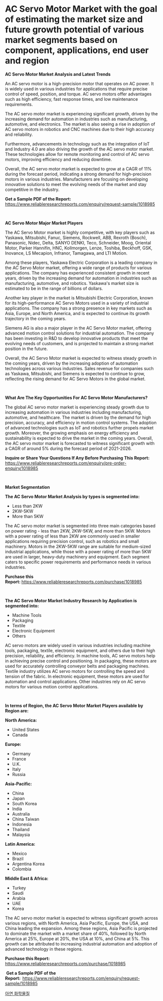 <p><h1>AC Servo Motor Market with the goal of estimating the market size and future growth potential of various market segments based on component, applications, end user and region</h1></p><p><strong>AC Servo Motor Market Analysis and Latest Trends</strong></p>
<p><p>An AC servo motor is a high-precision motor that operates on AC power. It is widely used in various industries for applications that require precise control of speed, position, and torque. AC servo motors offer advantages such as high efficiency, fast response times, and low maintenance requirements.</p><p>The AC servo motor market is experiencing significant growth, driven by the increasing demand for automation in industries such as manufacturing, automotive, and electronics. The market is also seeing a rise in adoption of AC servo motors in robotics and CNC machines due to their high accuracy and reliability.</p><p>Furthermore, advancements in technology such as the integration of IoT and Industry 4.0 are also driving the growth of the AC servo motor market. These technologies allow for remote monitoring and control of AC servo motors, improving efficiency and reducing downtime.</p><p>Overall, the AC servo motor market is expected to grow at a CAGR of 11% during the forecast period, indicating a strong demand for high-precision motors in various industries. Manufacturers are focusing on developing innovative solutions to meet the evolving needs of the market and stay competitive in the industry.</p></p>
<p><strong>Get a Sample PDF of the Report:&nbsp;</strong> <a href="https://www.reliableresearchreports.com/enquiry/request-sample/1018985">https://www.reliableresearchreports.com/enquiry/request-sample/1018985</a></p>
<p>&nbsp;</p>
<p><strong>AC Servo Motor Major Market Players</strong></p>
<p><p>The AC Servo Motor market is highly competitive, with key players such as Yaskawa, Mitsubishi, Fanuc, Siemens, Rockwell, ABB, Rexroth (Bosch), Panasonic, Nidec, Delta, SANYO DENKI, Teco, Schneider, Moog, Oriental Motor, Parker Hannifin, HNC, Kollmorgen, Lenze, Toshiba, Beckhoff, GSK, Inovance, LS Mecapion, Infranor, Tamagawa, and LTI Motion.</p><p>Among these players, Yaskawa Electric Corporation is a leading company in the AC Servo Motor market, offering a wide range of products for various applications. The company has experienced consistent growth in recent years, driven by the increasing demand for automation in industries such as manufacturing, automotive, and robotics. Yaskawa's market size is estimated to be in the range of billions of dollars.</p><p>Another key player in the market is Mitsubishi Electric Corporation, known for its high-performance AC Servo Motors used in a variety of industrial applications. The company has a strong presence in key markets such as Asia, Europe, and North America, and is expected to continue its growth trajectory in the coming years.</p><p>Siemens AG is also a major player in the AC Servo Motor market, offering advanced motion control solutions for industrial automation. The company has been investing in R&D to develop innovative products that meet the evolving needs of customers, and is projected to maintain a strong market position in the future.</p><p>Overall, the AC Servo Motor market is expected to witness steady growth in the coming years, driven by the increasing adoption of automation technologies across various industries. Sales revenue for companies such as Yaskawa, Mitsubishi, and Siemens is expected to continue to grow, reflecting the rising demand for AC Servo Motors in the global market.</p></p>
<p>&nbsp;</p>
<p><strong>What Are The Key Opportunities For AC Servo Motor Manufacturers?</strong></p>
<p><p>The global AC servo motor market is experiencing steady growth due to increasing automation in various industries including manufacturing, automotive, and healthcare. The market is driven by the demand for high precision, accuracy, and efficiency in motion control systems. The adoption of advanced technologies such as IoT and robotics further propels market growth. Moreover, the growing emphasis on energy efficiency and sustainability is expected to drive the market in the coming years. Overall, the AC servo motor market is forecasted to witness significant growth with a CAGR of around 5% during the forecast period of 2021-2026.</p></p>
<p><strong>Inquire or Share Your Questions If Any Before Purchasing This Report:</strong> <a href="https://www.reliableresearchreports.com/enquiry/pre-order-enquiry/1018985">https://www.reliableresearchreports.com/enquiry/pre-order-enquiry/1018985</a></p>
<p>&nbsp;</p>
<p><strong>Market Segmentation</strong></p>
<p><strong>The AC Servo Motor Market Analysis by types is segmented into:</strong></p>
<p><ul><li>Less than 2KW</li><li>2KW-5KW</li><li>More than 5KW</li></ul></p>
<p><p>The AC servo motor market is segmented into three main categories based on power rating - less than 2KW, 2KW-5KW, and more than 5KW. Motors with a power rating of less than 2KW are commonly used in smaller applications requiring precision control, such as robotics and small machinery. Motors in the 2KW-5KW range are suitable for medium-sized industrial applications, while those with a power rating of more than 5KW are used in larger, heavy-duty machinery and equipment. Each segment caters to specific power requirements and performance needs in various industries.</p></p>
<p><strong>Purchase this Report:&nbsp;</strong><a href="https://www.reliableresearchreports.com/purchase/1018985">https://www.reliableresearchreports.com/purchase/1018985</a></p>
<p>&nbsp;</p>
<p><strong>The AC Servo Motor Market Industry Research by Application is segmented into:</strong></p>
<p><ul><li>Machine Tools</li><li>Packaging</li><li>Textile</li><li>Electronic Equipment</li><li>Others</li></ul></p>
<p><p>AC servo motors are widely used in various industries including machine tools, packaging, textile, electronic equipment, and others due to their high precision, reliability, and efficiency. In machine tools, AC servo motors help in achieving precise control and positioning. In packaging, these motors are used for accurately controlling conveyor belts and packaging machines. Textile industry utilizes AC servo motors for controlling the speed and tension of the fabric. In electronic equipment, these motors are used for automation and control applications. Other industries rely on AC servo motors for various motion control applications.</p></p>
<p>&nbsp;</p>
<p><strong>In terms of Region, the AC Servo Motor Market Players available by Region are:</strong></p>
<p>
    <p> <strong> North America: </strong>
        <ul>
            <li>United States</li>
            <li>Canada</li>
        </ul>
        </p> 
    <p> <strong> Europe: </strong>
        <ul>
            <li>Germany</li>
            <li>France</li>
            <li>U.K.</li>
            <li>Italy</li>
            <li>Russia</li>
        </ul>
        </p> 
    <p> <strong> Asia-Pacific: </strong>
        <ul>
            <li>China</li>
            <li>Japan</li>
            <li>South Korea</li>
            <li>India</li>
            <li>Australia</li>
            <li>China Taiwan</li>
            <li>Indonesia</li>
            <li>Thailand</li>
            <li>Malaysia</li>
        </ul>
        </p> 
    <p> <strong> Latin America: </strong>
        <ul>
            <li>Mexico</li>
            <li>Brazil</li>
            <li>Argentina Korea</li>
            <li>Colombia</li>
        </ul>
        </p> 
    <p> <strong> Middle East & Africa: </strong>
        <ul>
            <li>Turkey</li>
            <li>Saudi</li>
            <li>Arabia</li>
            <li>UAE</li>
            <li>Korea</li>
        </ul>
    </p>
    </p>
<p><p>The AC servo motor market is expected to witness significant growth across various regions, with North America, Asia Pacific, Europe, the USA, and China leading the expansion. Among these regions, Asia Pacific is projected to dominate the market with a market share of 40%, followed by North America at 25%, Europe at 20%, the USA at 10%, and China at 5%. This growth can be attributed to increasing industrial automation and adoption of advanced technology in these regions.</p></p>
<p><strong>Purchase this Report: </strong><a href="https://www.reliableresearchreports.com/purchase/1018985">https://www.reliableresearchreports.com/purchase/1018985</a></p>
<p>&nbsp;<strong>Get a Sample PDF of the Report:&nbsp;&nbsp;</strong><a href="https://www.reliableresearchreports.com/enquiry/request-sample/1018985">https://www.reliableresearchreports.com/enquiry/request-sample/1018985</a></p>
<p><strong></strong></p>
<p><p><a href="https://github.com/royErdmtyan906778/Market-Research-Report-List-1/blob/main/86395818470.md">아연 화학물질</a></p></p>